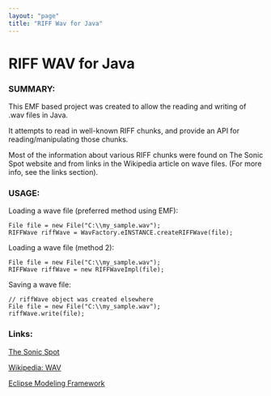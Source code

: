 ```yaml
---
layout: "page"
title: "RIFF Wav for Java"
---
```

RIFF WAV for Java
==================================

### SUMMARY: ###

This EMF based project was created to allow the reading and writing of .wav files in Java.  
  
It attempts to read in well-known RIFF chunks, and provide an API for reading/manipulating those chunks.  
  
Most of the information about various RIFF chunks were found on The Sonic Spot website 
and from links in the Wikipedia article on wave files. (For more info, see the links section).  


### USAGE: ###

Loading a wave file (preferred method using EMF):  

    File file = new File("C:\\my_sample.wav");
    RIFFWave riffWave = WavFactory.eINSTANCE.createRIFFWave(file);

Loading a wave file (method 2):  

    File file = new File("C:\\my_sample.wav");
    RIFFWave riffWave = new RIFFWaveImpl(file);

Saving a wave file:  

    // riffWave object was created elsewhere
    File file = new File("C:\\my_sample.wav");
    riffWave.write(file);
  
  
### Links: ###

[The Sonic Spot](http://www.sonicspot.com/guide/wavefiles.html)  
  
[Wikipedia: WAV](http://en.wikipedia.org/wiki/WAV)  
  
[Eclipse Modeling Framework](http://www.eclipse.org/modeling/emf/)  
  
  
